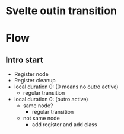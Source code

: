# Svelte outin transition

# Flow

## Intro start

- Register node
- Register cleanup
- local duration 0: (0 means no outro active)
  - regular transition
- local duration 0: (outro active)
  - same node?
    - regular transition
  - not same node
    - add register and add class

<!-- - Check outro nodes -->

